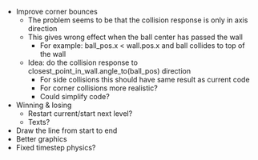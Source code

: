 - Improve corner bounces
    - The problem seems to be that the collision response is only in axis direction
    - This gives wrong effect when the ball center has passed the wall
        - For example: ball_pos.x < wall.pos.x and ball collides to top of the wall
    - Idea: do the collision response to closest_point_in_wall.angle_to(ball_pos) direction
        - For side collisions this should have same result as current code
        - For corner collisions more realistic?
        - Could simplify code?
- Winning & losing
    - Restart current/start next level?
    - Texts?
- Draw the line from start to end
- Better graphics
- Fixed timestep physics?